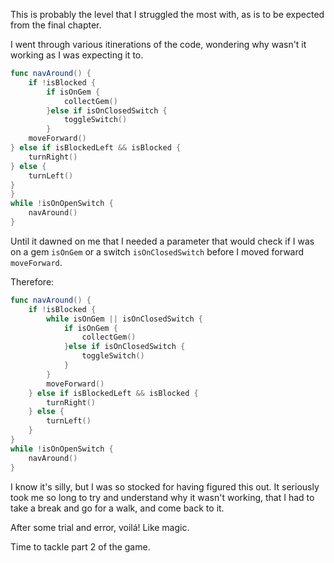 This is probably the level that I struggled the most with, as is to be expected from the final chapter.

I went through various itinerations of the code, wondering why wasn't it working as I was expecting it to.


```Swift
func navAround() {
    if !isBlocked {
        if isOnGem {
            collectGem()
        }else if isOnClosedSwitch {
            toggleSwitch()
        }
    moveForward()
} else if isBlockedLeft && isBlocked {
    turnRight()
} else {
    turnLeft()
}
}
while !isOnOpenSwitch {
    navAround()
}
```

Until it dawned on me that I needed a parameter that would check if I was on a gem `isOnGem` or a switch `isOnClosedSwitch` before I moved forward `moveForward`.

Therefore:

```Swift
func navAround() {
    if !isBlocked {
        while isOnGem || isOnClosedSwitch {
            if isOnGem {
                collectGem()
            }else if isOnClosedSwitch {
                toggleSwitch()
            }
        }
        moveForward()
    } else if isBlockedLeft && isBlocked {
        turnRight()
    } else {
        turnLeft()
    }
}
while !isOnOpenSwitch {
    navAround()
}
```

I know it's silly, but I was so stocked for having figured this out. It seriously took me so long to try and understand why it wasn't working,
that I had to take a break and go for a walk, and come back to it. 

After some trial and error, voilá! Like magic.

Time to tackle part 2 of the game.
